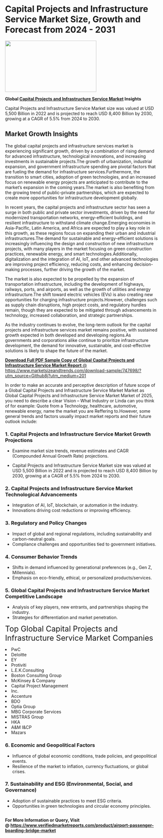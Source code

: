 <H1>Capital Projects and Infrastructure Service Market Size, Growth and Forecast from 2024 - 2031</H1><img class="aligncenter size-medium wp-image-584254" src="https://thirdeyenews.in/wp-content/uploads/2024/09/Global-Market-Research-300x168.jpeg" alt="" width="300" height="168" /><p><strong>Global&nbsp;<a href="https://www.marketsizeandtrends.com/download-sample/747698/?utm_source=Github8j?utm_medium=201">Capital Projects and Infrastructure Service Market</a> Insights</strong></p><p>Capital Projects and Infrastructure Service Market size was valued at USD 5,500 Billion in 2022 and is projected to reach USD 8,400 Billion by 2030, growing at a CAGR of 5.5% from 2024 to 2030.</p><p><h2>Market Growth Insights</h2> <p>The global capital projects and infrastructure services market is experiencing significant growth, driven by a combination of rising demand for advanced infrastructure, technological innovations, and increasing investments in sustainable projects.The growth of urbanization, industrial expansion, and government infrastructure spending are pivotal factors that are fueling the demand for infrastructure services.Furthermore, the transition to smart cities, adoption of green technologies, and an increased focus on renewable energy projects are anticipated to contribute to the market’s expansion in the coming years.The market is also benefiting from the growing trend of public-private partnerships, which are expected to create more opportunities for infrastructure development globally.</p> <p><a href="download-link-here"></a></p> <p>In recent years, the capital projects and infrastructure sector has seen a surge in both public and private sector investments, driven by the need for modernized transportation networks, energy-efficient buildings, and resilient infrastructure to withstand climate change.Emerging economies in Asia-Pacific, Latin America, and Africa are expected to play a key role in this growth, as these regions focus on expanding their urban and industrial infrastructures.The demand for sustainable and energy-efficient solutions is increasingly influencing the design and construction of new infrastructure projects, with many players in the market focusing on green construction practices, renewable energy, and smart technologies.Additionally, digitalization and the integration of AI, IoT, and other advanced technologies are improving project efficiency, reducing costs, and enhancing decision-making processes, further driving the growth of the market.</p> <p>The market is also expected to be propelled by the expansion of transportation infrastructure, including the development of highways, railways, ports, and airports, as well as the growth of utilities and energy infrastructure.The shift toward electric vehicles (EVs) is also creating new opportunities for charging infrastructure projects.However, challenges such as supply chain disruptions, high project costs, and regulatory hurdles remain, though they are expected to be mitigated through advancements in technology, increased collaboration, and strategic partnerships.</p> <p><a href="download-link-here"></a></p> <p>As the industry continues to evolve, the long-term outlook for the capital projects and infrastructure services market remains positive, with sustained growth expected in both developed and developing regions.As governments and corporations alike continue to prioritize infrastructure development, the demand for innovative, sustainable, and cost-effective solutions is likely to shape the future of the market.</p> <p><a href="get-more-link-here"></p><p><span class=""><strong>Download Full PDF Sample Copy of Global Capital Projects and Infrastructure Service Market Report</strong> @ <a href="https://www.marketsizeandtrends.com/download-sample/747698/?utm_source=Github8j?utm_medium=201" target="_blank">https://www.marketsizeandtrends.com/download-sample/747698/?utm_source=Github8j?utm_medium=201</a></span></p><p>In order to make an accurate and perceptive description of future scope of a Global&nbsp;Capital Projects and Infrastructure Service Market Market as Global&nbsp;Capital Projects and Infrastructure Service Market Market of 2025, you need to describe a clear Vision &ndash; What Industry or Linda can you think of for example: Quote from a Technology, healthcare, automotive, renewable energy, name the market you are Reffering to.However, some general trends and factors usually impact market reports and their future outlook include:</p><h3>1.&nbsp;<strong>Capital Projects and Infrastructure Service Market Growth Projections</strong></h3><ul><li>Examine market size trends, revenue estimates and CAGR (Compounded Annual Growth Rate) projections.</li><li><p>Capital Projects and Infrastructure Service Market size was valued at USD 5,500 Billion in 2022 and is projected to reach USD 8,400 Billion by 2030, growing at a CAGR of 5.5% from 2024 to 2030.</p></li></ul><h3>2.&nbsp;<strong>Capital Projects and Infrastructure Service Market Technological Advancements</strong></h3><ul><li>Integration of AI, IoT, blockchain, or automation in the industry.</li><li>Innovations driving cost reductions or improving efficiency.</li></ul><h3>3.&nbsp;<strong>Regulatory and Policy Changes</strong></h3><ul><li>Impact of global and regional regulations, including sustainability and carbon-neutral goals.</li><li>Compliance challenges and opportunities tied to government initiatives.</li></ul><h3>4.&nbsp;<strong>Consumer Behavior Trends</strong></h3><ul><li>Shifts in demand influenced by generational preferences (e.g., Gen Z, Millennials).</li><li>Emphasis on eco-friendly, ethical, or personalized products/services.</li></ul><h3>5.&nbsp;<strong>Global Capital Projects and Infrastructure Service Market Competitive Landscape</strong></h3><ul><li>Analysis of key players, new entrants, and partnerships shaping the industry.</li><li>Strategies for differentiation and market penetration.</li></ul><p data-pm-slice="1 1 []"><span style="color: inherit; font-family: inherit; font-size: 25px;">Top Global Capital Projects and Infrastructure Service Market Companies</span></p><div class="" data-test-id=""><p><li>PwC</li><li> Deloitte</li><li> EY</li><li> Protiviti</li><li> L.E.K.Consulting</li><li> Boston Consulting Group</li><li> McKinsey & Company</li><li> Capital Project Management</li><li> Inc.</li><li> Accenture</li><li> BDO</li><li> Optia Group</li><li> MBG Corporate Services</li><li> MISTRAS Group</li><li> HKA</li><li> A&M I&CP</li><li> Mazars</li></p></div><h3>6.&nbsp;<strong>Economic and Geopolitical Factors</strong></h3><ul><li>Influence of global economic conditions, trade policies, and geopolitical events.</li><li>Resilience of the market to inflation, currency fluctuations, or global crises.</li></ul><h3>7.&nbsp;<strong>Sustainability and ESG (Environmental, Social, and Governance)</strong></h3><ul><li>Adoption of sustainable practices to meet ESG criteria.</li><li>Opportunities in green technologies and circular economy principles.</li></ul><h2><strong style="font-size: 14px;">For More Information or Query, Visit @&nbsp;</strong><a style="background-color: #ffffff; font-size: 14px;" href="https://www.marketsizeandtrends.com/report/capital-projects-and-infrastructure-service-market/" target="_blank">https://www.verifiedmarketreports.com/product/airport-passenger-boarding-bridge-market</a></h2>